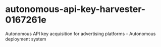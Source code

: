 # autonomous-api-key-harvester-0167261e
Autonomous API key acquisition for advertising platforms - Autonomous deployment system
